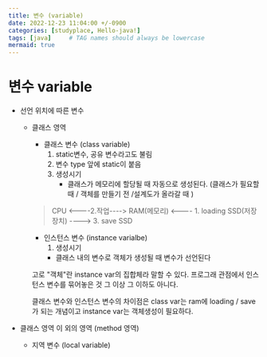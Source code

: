 ```yaml
---
title: 변수 (variable)
date: 2022-12-23 11:04:00 +/-0900
categories: [studyplace, Hello-java!]
tags: [java]     # TAG names should always be lowercase
mermaid: true
---
```



# 변수 variable

- 선언 위치에 따른 변수
    - 클래스 영역 
        - 클래스 변수 (class variable)
            1) static변수, 공유 변수라고도 불림 
            2) 변수 type 앞에 static이 붙음
            3) 생성시기
                - 클래스가 메모리에 할당될 때 자동으로 생성된다. (클래스가 필요할 때 / 객체를 만들기 전 /설계도가 올라갈   때 )
        > CPU    <----2.작업---->     RAM(메모리)    <---- 1. loading SSD(저장장치)  ----> 3. save SSD
        
        - 인스턴스 변수 (instance varialbe)
            1) 생성시기 
            - 클래스 내의 변수로  객체가 생성될 때 변수가 선언된다 
        
        고로 "객체"란 instance var의 집합체라 말할 수 있다. 프로그래 관점에서 인스턴스 변수를 묶어놓은 것 그 이상 그 이하도 아니다.
        
        클래스 변수와 인스턴스 변수의 차이점은 class var는 ram에 loading / save 가 되는 개념이고 instance var는 객체생성이 필요하다.

- 클래스 영역 이 외의 영역 (method 영역)
    - 지역 변수 (local variable)